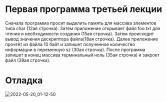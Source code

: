 # Первая программа третьей лекции
Сначала программа просит выделить память для массива элементов типа char (12ая строчка). Затем приложение открывает файл foo.txt для чтения и необходимости создания (15ая строчка). Затем происходит вывод значения дескриптора файла(18ая строчка). Далее приложение прочтёт из файла 10 байт и запишет полученное количество информации в переменную sz (30ая строчка). После программа запишет в конец массива терминальный ноль (35ая строчка) и закроет файл (38ая строчка).
# Отладка
![2022-05-20_01-12-50](https://user-images.githubusercontent.com/105877793/169396540-8db90aa8-179d-4b62-bae1-5494412b1e9d.png)

